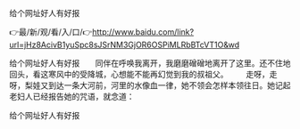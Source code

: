 给个网址好人有好报

👉最/新/观/看/入/口/👉http://www.baidu.com/link?url=jHz8AcivB1yuSpc8sJSrNM3GjOR6OSPiMLRbBTcVT1O&wd

给个网址好人有好报　　同伴在呼唤我离开，我磨磨磳磳地离开了这里。还不住地回头，看这寒风中的受降城，心想能不能再幻觉到我的叔祖父。
　　走呀，走呀，梨娃又到达一条大河前，河里的水像血一律，她不领会怎样本领往日。她记起老妇人已经报告她的咒语，就念道：


给个网址好人有好报
